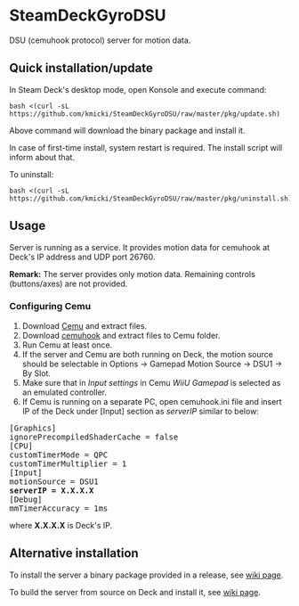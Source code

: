 # SteamDeckGyroDSU
DSU (cemuhook protocol) server for motion data.

## Quick installation/update

In Steam Deck's desktop mode, open Konsole and execute command:

    bash <(curl -sL https://github.com/kmicki/SteamDeckGyroDSU/raw/master/pkg/update.sh)
    
Above command will download the binary package and install it.

In case of first-time install, system restart is required. The install script will inform about that.

To uninstall:

    bash <(curl -sL https://github.com/kmicki/SteamDeckGyroDSU/raw/master/pkg/uninstall.sh)
    
## Usage

Server is running as a service. It provides motion data for cemuhook at Deck's IP address and UDP port 26760.

**Remark:** The server provides only motion data. Remaining controls (buttons/axes) are not provided.

### Configuring Cemu

1. Download [Cemu](https://cemu.info/) and extract files.
2. Download [cemuhook](https://cemuhook.sshnuke.net/) and extract files to Cemu folder.
3. Run Cemu at least once.
4. If the server and Cemu are both running on Deck, the motion source should be selectable in Options -> Gamepad Motion Source -> DSU1 -> By Slot.
5. Make sure that in _Input settings_ in Cemu _WiiU Gamepad_ is selected as an emulated controller.
6. If Cemu is running on a separate PC, open cemuhook.ini file and insert IP of the Deck under \[Input\] section as _serverIP_ similar to below:
<pre>
[Graphics]
ignorePrecompiledShaderCache = false
[CPU]
customTimerMode = QPC
customTimerMultiplier = 1
[Input]
motionSource = DSU1
<b>serverIP = X.X.X.X</b>
[Debug]
mmTimerAccuracy = 1ms
</pre>
where **X.X.X.X** is Deck's IP.

## Alternative installation

To install the server a binary package provided in a release, see [wiki page](https://github.com/kmicki/SteamDeckGyroDSU/wiki/Alternative-installation-instructions).

To build the server from source on Deck and install it, see [wiki page](https://github.com/kmicki/SteamDeckGyroDSU/wiki/Build-and-install-from-source).
